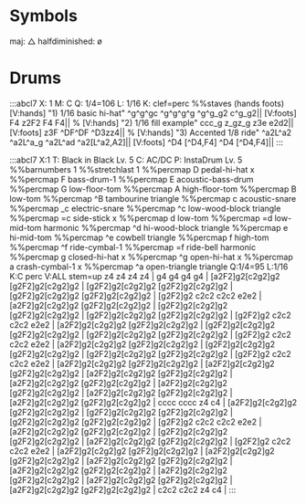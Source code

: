 # Symbols

maj: △
halfdiminished: ø

# Drums

:::abcl7
X: 1
M: C
Q: 1/4=106
L: 1/16
K: clef=perc
%%staves (hands foots)
[V:hands]
"1) 1/16 basic hi-hat"
^g^g^gc ^g^g^g^g ^g^g_g2 c^g_g2||
[V:foots]
F4   z2F2 F4  F4||
%
[V:hands]
"2) 1/16 fill example"
ccc_g z_gz_g z3e e2d2||
[V:foots]
z3F ^DF^DF  ^D3zz4||
%
[V:hands]
"3) Accented 1/8 ride"
^a2L^a2 ^a2L^a_g ^a2L^ad ^a2[L^a2,A2]||
[V:foots]
^D4 [^D4,F4] ^D4 [^D4,F4]||
:::

:::abcl7
X:1
T: Black in Black Lv. 5
C: AC/DC
P: InstaDrum Lv. 5
%%barnumbers 1
%%stretchlast 1
%%percmap D  pedal-hi-hat x
%%percmap F  bass-drum-1
%%percmap E  acoustic-bass-drum
%%percmap G  low-floor-tom
%%percmap A  high-floor-tom
%%percmap B  low-tom
%%percmap ^B tambourine   triangle
%%percmap c  acoustic-snare
%%percmap _c electric-snare
%%percmap ^c low-wood-block   triangle
%%percmap =c side-stick x
%%percmap d  low-tom
%%percmap =d  low-mid-tom harmonic
%%percmap ^d hi-wood-block    triangle
%%percmap e  hi-mid-tom
%%percmap ^e cowbell      triangle
%%percmap f  high-tom
%%percmap ^f ride-cymbal-1
%%percmap =f ride-bell harmonic
%%percmap g  closed-hi-hat x
%%percmap ^g open-hi-hat x
%%percmap a  crash-cymbal-1  x
%%percmap ^a open-triangle     triangle
Q:1/4=95
L:1/16
K:C perc
V:ALL stem=up
z4 z4 z4 z4 | g4 g4 g4 g4 |
[a2F2]g2[c2g2]g2 [g2F2]g2[c2g2]g2 | [g2F2]g2[c2g2]g2 [g2F2]g2[c2g2]g2 | [g2F2]g2[c2g2]g2 [g2F2]g2[c2g2]g2 | [g2F2]g2 c2c2 c2c2 e2e2 |
[a2F2]g2[c2g2]g2 [g2F2]g2[c2g2]g2 | [g2F2]g2[c2g2]g2 [g2F2]g2[c2g2]g2 | [g2F2]g2[c2g2]g2 [g2F2]g2[c2g2]g2 | [g2F2]g2 c2c2 c2c2 e2e2 |
[a2F2]g2[c2g2]g2 [g2F2]g2[c2g2]g2 | [g2F2]g2[c2g2]g2 [g2F2]g2[c2g2]g2 | [g2F2]g2[c2g2]g2 [g2F2]g2[c2g2]g2 | [g2F2]g2 c2c2 c2c2 e2e2 |
[a2F2]g2[c2g2]g2 [g2F2]g2[c2g2]g2 | [g2F2]g2[c2g2]g2 [g2F2]g2[c2g2]g2 | [g2F2]g2[c2g2]g2 [g2F2]g2[c2g2]g2 | [g2F2]g2 c2c2 c2c2 e2e2 |
[a2F2]g2[c2g2]g2 [g2F2]g2[c2g2]g2 | [a2F2]g2[c2g2]g2 [g2F2]g2[c2g2]g2 | [a2F2]g2[c2g2]g2 [g2F2]g2[c2g2]g2 | [a2F2]g2[c2g2]g2 [g2F2]g2[c2g2]g2 |
[a2F2]g2[c2g2]g2 [g2F2]g2[c2g2]g2 | [a2F2]g2[c2g2]g2 [g2F2]g2[c2g2]g2 | [a2F2]g2[c2g2]g2 [g2F2]g2[c2g2]g2 | cccc cccc z4 c4 |
[a2F2]g2[c2g2]g2 [g2F2]g2[c2g2]g2 | [g2F2]g2[c2g2]g2 [g2F2]g2[c2g2]g2 | [g2F2]g2[c2g2]g2 [g2F2]g2[c2g2]g2 | [g2F2]g2 c2c2 c2c2 e2e2 |
[a2F2]g2[c2g2]g2 [g2F2]g2[c2g2]g2 | [g2F2]g2[c2g2]g2 [g2F2]g2[c2g2]g2 | [a2F2]g2[c2g2]g2 [g2F2]g2[c2g2]g2 | [g2F2]g2 c2c2 c2c2 e2e2 |
[a2F2]g2[c2g2]g2 [g2F2]g2[c2g2]g2 | [a2F2]g2[c2g2]g2 [g2F2]g2[c2g2]g2 | [a2F2]g2[c2g2]g2 [g2F2]g2[c2g2]g2 | [a2F2]g2[c2g2]g2 [g2F2]g2[c2g2]g2 |
[a2F2]g2[c2g2]g2 [g2F2]g2[c2g2]g2 | [a2F2]g2[c2g2]g2 [g2F2]g2[c2g2]g2 | [a2F2]g2[c2g2]g2 [g2F2]g2[c2g2]g2 | c2c2 c2c2 z4 c4 |
:::
